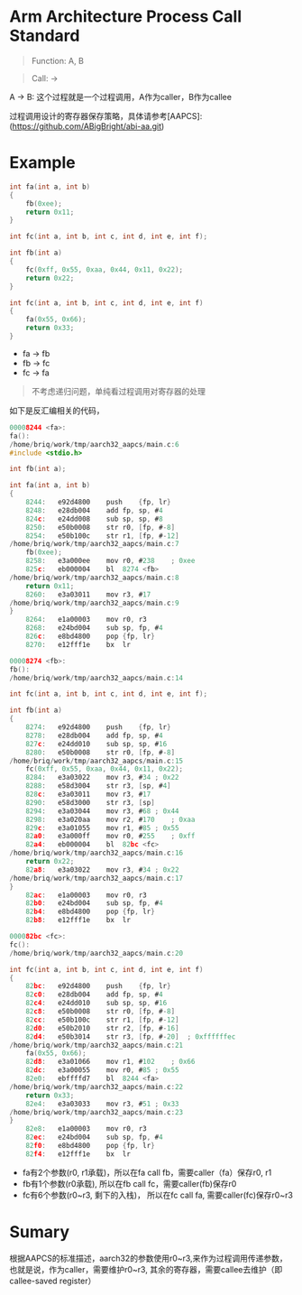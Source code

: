 # Arm Architecture Process Call Standard

> Function: A, B

> Call: ->

A -> B: 这个过程就是一个过程调用，A作为caller，B作为callee

过程调用设计的寄存器保存策略，具体请参考[AAPCS]:(https://github.com/ABigBright/abi-aa.git)

# Example

```c
int fa(int a, int b)
{
    fb(0xee);
    return 0x11;
}

int fc(int a, int b, int c, int d, int e, int f);

int fb(int a)
{
    fc(0xff, 0x55, 0xaa, 0x44, 0x11, 0x22);
    return 0x22;
}

int fc(int a, int b, int c, int d, int e, int f)
{
    fa(0x55, 0x66);
    return 0x33;
}
```

+ fa -> fb
+ fb -> fc
+ fc -> fa

> 不考虑递归问题，单纯看过程调用对寄存器的处理

如下是反汇编相关的代码，

```c
00008244 <fa>:
fa():
/home/briq/work/tmp/aarch32_aapcs/main.c:6
#include <stdio.h>

int fb(int a);

int fa(int a, int b)
{
    8244:	e92d4800 	push	{fp, lr}
    8248:	e28db004 	add	fp, sp, #4
    824c:	e24dd008 	sub	sp, sp, #8
    8250:	e50b0008 	str	r0, [fp, #-8]
    8254:	e50b100c 	str	r1, [fp, #-12]
/home/briq/work/tmp/aarch32_aapcs/main.c:7
    fb(0xee);
    8258:	e3a000ee 	mov	r0, #238	; 0xee
    825c:	eb000004 	bl	8274 <fb>
/home/briq/work/tmp/aarch32_aapcs/main.c:8
    return 0x11;
    8260:	e3a03011 	mov	r3, #17
/home/briq/work/tmp/aarch32_aapcs/main.c:9
}
    8264:	e1a00003 	mov	r0, r3
    8268:	e24bd004 	sub	sp, fp, #4
    826c:	e8bd4800 	pop	{fp, lr}
    8270:	e12fff1e 	bx	lr

00008274 <fb>:
fb():
/home/briq/work/tmp/aarch32_aapcs/main.c:14

int fc(int a, int b, int c, int d, int e, int f);

int fb(int a)
{
    8274:	e92d4800 	push	{fp, lr}
    8278:	e28db004 	add	fp, sp, #4
    827c:	e24dd010 	sub	sp, sp, #16
    8280:	e50b0008 	str	r0, [fp, #-8]
/home/briq/work/tmp/aarch32_aapcs/main.c:15
    fc(0xff, 0x55, 0xaa, 0x44, 0x11, 0x22);
    8284:	e3a03022 	mov	r3, #34	; 0x22
    8288:	e58d3004 	str	r3, [sp, #4]
    828c:	e3a03011 	mov	r3, #17
    8290:	e58d3000 	str	r3, [sp]
    8294:	e3a03044 	mov	r3, #68	; 0x44
    8298:	e3a020aa 	mov	r2, #170	; 0xaa
    829c:	e3a01055 	mov	r1, #85	; 0x55
    82a0:	e3a000ff 	mov	r0, #255	; 0xff
    82a4:	eb000004 	bl	82bc <fc>
/home/briq/work/tmp/aarch32_aapcs/main.c:16
    return 0x22;
    82a8:	e3a03022 	mov	r3, #34	; 0x22
/home/briq/work/tmp/aarch32_aapcs/main.c:17
}
    82ac:	e1a00003 	mov	r0, r3
    82b0:	e24bd004 	sub	sp, fp, #4
    82b4:	e8bd4800 	pop	{fp, lr}
    82b8:	e12fff1e 	bx	lr

000082bc <fc>:
fc():
/home/briq/work/tmp/aarch32_aapcs/main.c:20

int fc(int a, int b, int c, int d, int e, int f)
{
    82bc:	e92d4800 	push	{fp, lr}
    82c0:	e28db004 	add	fp, sp, #4
    82c4:	e24dd010 	sub	sp, sp, #16
    82c8:	e50b0008 	str	r0, [fp, #-8]
    82cc:	e50b100c 	str	r1, [fp, #-12]
    82d0:	e50b2010 	str	r2, [fp, #-16]
    82d4:	e50b3014 	str	r3, [fp, #-20]	; 0xffffffec
/home/briq/work/tmp/aarch32_aapcs/main.c:21
    fa(0x55, 0x66);
    82d8:	e3a01066 	mov	r1, #102	; 0x66
    82dc:	e3a00055 	mov	r0, #85	; 0x55
    82e0:	ebffffd7 	bl	8244 <fa>
/home/briq/work/tmp/aarch32_aapcs/main.c:22
    return 0x33;
    82e4:	e3a03033 	mov	r3, #51	; 0x33
/home/briq/work/tmp/aarch32_aapcs/main.c:23
}
    82e8:	e1a00003 	mov	r0, r3
    82ec:	e24bd004 	sub	sp, fp, #4
    82f0:	e8bd4800 	pop	{fp, lr}
    82f4:	e12fff1e 	bx	lr

```

+ fa有2个参数(r0, r1承载)，所以在fa call fb，需要caller（fa）保存r0, r1
+ fb有1个参数(r0承载), 所以在fb call fc，需要caller(fb)保存r0
+ fc有6个参数(r0\~r3, 剩下的入栈)， 所以在fc call fa, 需要caller(fc)保存r0\~r3

# Sumary

根据AAPCS的标准描述，aarch32的参数使用r0\~r3,来作为过程调用传递参数，也就是说，作为caller，需要维护r0\~r3, 其余的寄存器，需要callee去维护（即callee-saved register）
